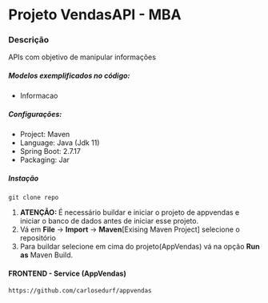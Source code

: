 # Projeto VendasAPI - MBA

### Descrição
APIs com objetivo de manipular informações


##### Modelos exemplificados no código:
- Informacao


##### Configurações:
- Project: Maven
- Language: Java (Jdk 11)
- Spring Boot: 2.7.17
- Packaging: Jar


##### Instação
```
git clone repo
```

1. <strong>ATENÇÃO: </strong>É necessário buildar e iniciar o projeto de appvendas e iniciar o banco de dados antes de iniciar esse projeto.
2. Vá em <strong>File</strong> -> <strong>Import</strong> -> <strong>Maven</strong>[Exising Maven Project] selecione o repositório
3. Para buildar selecione em cima do projeto(AppVendas) vá na opção <strong>Run as</strong> Maven Build.



#### FRONTEND - Service (AppVendas)
```
https://github.com/carlosedurf/appvendas
```